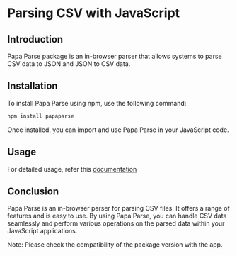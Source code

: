 # Parsing CSV with JavaScript

## Introduction

Papa Parse package is an in-browser parser that allows systems to parse CSV data to JSON and JSON to CSV data. 

## Installation

To install Papa Parse using npm, use the following command:

```bash
npm install papaparse
```

Once installed, you can import and use Papa Parse in your JavaScript code.

## Usage 

For detailed usage, refer this [documentation](https://www.papaparse.com/docs)

## Conclusion

Papa Parse is an in-browser parser for parsing CSV files. It offers a range of features and is easy to use. By using Papa Parse, you can handle CSV data seamlessly and perform various operations on the parsed data within your JavaScript applications.

Note: Please check the compatibility of the package version with the app.
